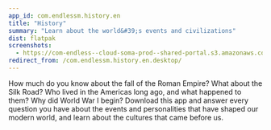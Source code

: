 ```yaml
---
app_id: com.endlessm.history.en
title: "History"
summary: "Learn about the world&#39;s events and civilizations"
dist: flatpak
screenshots:
  - https://com-endless--cloud-soma-prod--shared-portal.s3.amazonaws.com/apps.271.screenshots.4ecfe199-660b-4758-b030-28cfbff6d4e0_201810231938283030.png
redirect_from: /com.endlessm.history.en.desktop/
---
```


<p>How much do you know about the fall of the Roman Empire? What about the Silk Road? Who lived in the Americas long ago, and what happened to them? Why did World War I begin? Download this app and answer every question you have about the events and personalities that have shaped our modern world, and learn about the cultures that came before us.</p>